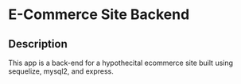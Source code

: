 # E-Commerce Site Backend

## Description
This app is a back-end for a hypothecital ecommerce site built using sequelize, mysql2, and express.
